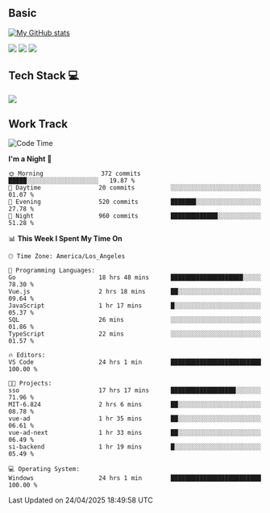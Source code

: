 ## Basic
 
[![My GitHub stats](https://github-readme-stats.vercel.app/api?username=Zzhihon&show_icons=true&theme=purple)](https://github.com/Zzhihon)
 
 [![](https://img.shields.io/badge/website-4493f8?style=for-the-badge&logo=About.me&logoColor=purple)](https://tatakal.com/)
 [![](https://img.shields.io/badge/RSS-4493f8?style=for-the-badge&logo=rss&logoColor=purple)](https://tatakal.com/feed/)
 [![](https://img.shields.io/badge/Email-4493f8?style=for-the-badge&logo=gmail&logoColor=purple)](mailto:bt1q@tatakal.com)

## Tech Stack 💻

<a href="https://skillicons.dev">
  <img src="https://skillicons.dev/icons?i=py,html,css,javascript,bash,java,vue,go,nodejs,cpp" />
</a>

</br>

## Work Track

<!--START_SECTION:waka-->
![Code Time](http://img.shields.io/badge/Code%20Time-235%20hrs%2052%20mins-blue)

**I'm a Night 🦉** 

```text
🌞 Morning                372 commits         █████░░░░░░░░░░░░░░░░░░░░   19.87 % 
🌆 Daytime                20 commits          ░░░░░░░░░░░░░░░░░░░░░░░░░   01.07 % 
🌃 Evening                520 commits         ███████░░░░░░░░░░░░░░░░░░   27.78 % 
🌙 Night                  960 commits         █████████████░░░░░░░░░░░░   51.28 % 
```


📊 **This Week I Spent My Time On** 

```text
🕑︎ Time Zone: America/Los_Angeles

💬 Programming Languages: 
Go                       18 hrs 48 mins      ████████████████████░░░░░   78.30 % 
Vue.js                   2 hrs 18 mins       ██░░░░░░░░░░░░░░░░░░░░░░░   09.64 % 
JavaScript               1 hr 17 mins        █░░░░░░░░░░░░░░░░░░░░░░░░   05.37 % 
SQL                      26 mins             ░░░░░░░░░░░░░░░░░░░░░░░░░   01.86 % 
TypeScript               22 mins             ░░░░░░░░░░░░░░░░░░░░░░░░░   01.57 % 

🔥 Editors: 
VS Code                  24 hrs 1 min        █████████████████████████   100.00 % 

🐱‍💻 Projects: 
sso                      17 hrs 17 mins      ██████████████████░░░░░░░   71.96 % 
MIT-6.824                2 hrs 6 mins        ██░░░░░░░░░░░░░░░░░░░░░░░   08.78 % 
vue-ad                   1 hr 35 mins        ██░░░░░░░░░░░░░░░░░░░░░░░   06.61 % 
vue-ad-next              1 hr 33 mins        ██░░░░░░░░░░░░░░░░░░░░░░░   06.49 % 
si-backend               1 hr 19 mins        █░░░░░░░░░░░░░░░░░░░░░░░░   05.49 % 

💻 Operating System: 
Windows                  24 hrs 1 min        █████████████████████████   100.00 % 
```


 Last Updated on 24/04/2025 18:49:58 UTC
<!--END_SECTION:waka-->
